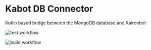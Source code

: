 # Kabot DB Connector
Kotlin based bridge between the MongoDB database and Kaironbot

![test workflow](https://github.com/kaironbot/kabot-db-connector/actions/workflows/test.yml/badge.svg)

![build workflow](https://github.com/kaironbot/kabot-db-connector/actions/workflows/publish.yml/badge.svg)
